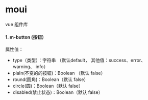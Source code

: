# moui

vue 组件库

#### 1. m-button (按钮）

属性值：

- type（类型）：字符串    （默认default， 其他值：success、error、 warning、 info）
- plaIn(不变的的按钮)：Boolean （默认 false）
- round(圆角)：Boolean（默认 false）
- circle(圆)：Boolean（默认 false）
- disabled(禁止状态)：Boolean（默认 false）

